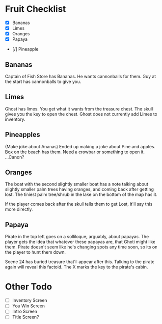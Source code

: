 # Fruit Checklist

- [X] Bananas
- [X] Limes
- [X] Oranges
- [X] Papaya
- [/] Pineapple 

## Bananas

Captain of Fish Store has Bananas. He wants cannonballs for them. Guy at the start has cannonballs to give you.

## Limes

Ghost has limes. You get what it wants from the treasure chest. The skull gives you the key to open the chest.
Ghost does not currently add Limes to inventory.

## Pineapples

(Make joke about Ananas) 
Ended up making a joke about Pine and apples. Box on the beach has them. Need a crowbar or something to open it. ...Canon?

## Oranges

The boat with the second slightly smaller boat has a note talking about slightly smaller palm trees having oranges, and coming back after getting lost. The tiniest palm tree/shrub in the lake on the bottom of the map has it. 

If the player comes back after the skull tells them to get Lost, it'll say this more directly.

## Papaya

Pirate in the top left goes on a solliloque, arguably, about papayas. The player gets the idea that whatever these papayas are, that Ghoti might like them. Pirate doesn't seem like he's changing spots any time soon, so its on the player to hunt them down.

Scene 24 has buried treasure that'll appear after this. Talking to the pirate again will reveal this factoid. The X marks the key to the pirate's cabin.

# Other Todo

- [ ] Inventory Screen
- [ ] You Win Screen
- [ ] Intro Screen
- [ ] Title Screen?